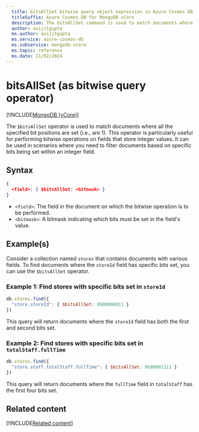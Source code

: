 ```yaml
---
  title: bitsAllSet bitwise query object expression in Azure Cosmos DB for MongoDB vCore
  titleSuffix: Azure Cosmos DB for MongoDB vCore
  description: The bitsAllSet command is used to match documents where all the specified bit positions are set.
  author: avijitgupta
  ms.author: avijitgupta
  ms.service: azure-cosmos-db
  ms.subservice: mongodb-vcore
  ms.topic: reference
  ms.date: 11/02/2024
---
```


# bitsAllSet (as bitwise query operator)

[!INCLUDE[MongoDB (vCore)](~/reusable-content/ce-skilling/azure/includes/cosmos-db/includes/appliesto-mongodb-vcore.md)]

The `$bitsAllSet` operator is used to match documents where all the specified bit positions are set (i.e., are 1). This operator is particularly useful for performing bitwise operations on fields that store integer values. It can be used in scenarios where you need to filter documents based on specific bits being set within an integer field.

## Syntax

```json
{
  <field>: { $bitsAllSet: <bitmask> }
}
```

- `<field>`: The field in the document on which the bitwise operation is to be performed.
- `<bitmask>`: A bitmask indicating which bits must be set in the field's value.

## Example(s)

Consider a collection named `stores` that contains documents with various fields. To find documents where the `storeId` field has specific bits set, you can use the `$bitsAllSet` operator.

### Example 1: Find stores with specific bits set in `storeId`

```javascript
db.stores.find({
  "store.storeId": { $bitsAllSet: 0b00000011 }
})
```

This query will return documents where the `storeId` field has both the first and second bits set.

### Example 2: Find stores with specific bits set in `totalStaff.fullTime`

```javascript
db.stores.find({
  "store.staff.totalStaff.fullTime": { $bitsAllSet: 0b00001111 }
})
```

This query will return documents where the `fullTime` field in `totalStaff` has the first four bits set.


## Related content

[!INCLUDE[Related content](../includes/related-content.md)]
